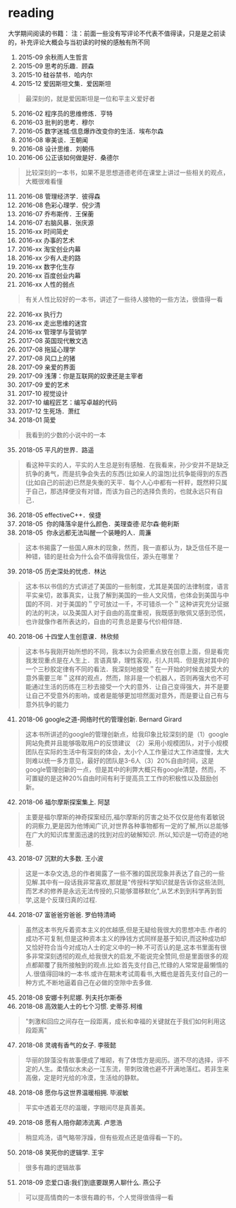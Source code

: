# reading
大学期间阅读的书籍：
注：前面一些没有写评论不代表不值得读，只是是之前读的，补充评论大概会与当初读的时候的感触有所不同
 1.   2015-09  余秋雨人生哲言
 2.   2015-09  思考的乐趣．顾森
 3.   2015-10  硅谷禁书．哈内尔
 4.   2015-12  爱因斯坦文集．爱因斯坦
 > 最深刻的，就是爱因斯坦是一位和平主义爱好者
 5.   2016-02  程序员的思维修炼．亨特
 6.   2016-03  批判的思考．穆尔
 7.   2016-05  数字迷城:信息爆炸改变你的生活．埃布尔森
 8.   2016-08  审美谈．王朝闻
 9.   2016-08  设计思维．刘朝伟
 10.  2016-06  公正该如何做是好．桑德尔
 > 比较深刻的一本书，如果不是思想道德老师在课堂上讲过一些相关的观点，大概很难看懂
 11.  2016-08  管理经济学．彼得森
 12.  2016-08  色彩心理学．倪少清
 13.  2016-07  乔布斯传．王保蘅
 14.  2016-07  右脑风暴．张庆源
 15.  2016-xx  时间简史
 16.  2016-xx  办事的艺术
 17.  2016-xx  淘宝创业内幕
 18.  2016-xx  少有人走的路
 19.  2016-xx  数字化生存
 20.  2016-xx  百度创业内幕
 21.  2016-xx  人性的弱点
 > 有关人性比较好的一本书，讲述了一些待人接物的一些方法，很值得一看
 22.  2016-xx  执行力
 23.  2016-xx  走出思维的迷宫
 24.  2016-xx  管理学与营销学
 25.  2017-08  英国现代散文选
 26.  2017-08  拖延心理学
 27.  2017-08  风口上的猪
 28.  2017-09  亲爱的界面
 29.  2017-09  浅薄：你是互联网的奴隶还是主宰者
 30.  2017-09  爱的艺术
 31.  2017-10  视觉设计
 32.  2017-10  编程匠艺：编写卓越的代码
 33.  2017-12  生死场．萧红
 34.  2018-01  简爱
 > 我看到的少数的小说中的一本
 35.  2018-05  平凡的世界．路遥
 > 看这种平实的人，平实的人生总是别有感触．在我看来，孙少安并不是缺乏抗争的勇气，而是抗争会失去的东西(比如亲人的温饱)比抗争能得到的东西(比如自己的前途)已然是失衡的天平．每个人心中都有一杆秤，既然秤只属于自己，那选择便没有对错，而该为自己的选择负责的，也就永远只有自己．
 36.  2018-05  effectiveC++．侯捷
 37.  2018-05  你的降落伞是什么颜色．美理查德·尼尔森·鲍利斯
 38.  2018-05  你永远都无法叫醒一个装睡的人．周濂
 > 这本书揭露了一些国人麻木的现象，然而，我一直都认为，缺乏信任不是一种错，错的是社会为什么会不值得我信任，源头在哪里？
 39.  2018-05  历史深处的忧虑．林达
 > 这本书以书信的方式讲述了美国的一些制度，尤其是美国的法律制度，语言平实亲切，故事真实，让我了解到美国的一些人文风情，也体会到美国与中国的不同．对于美国的＂宁可放过一千，不可错杀一个＂这种讲究充分证据的法的判决，以及美国人对于自由的高度重视，我既感到敬佩又感到恐慌，也许就像作者所表达的，自由的可贵总是要与代价相伴随．
 40.  2018-06  十四堂人生创意课．林欣频 
 > 这本书与我刚开始所想的不同，我本以为会把重点放在创意上面，但是看完我发现重点是在人生上．言语真挚，理性客观，引人共鸣．但是我对其中的一个三秒胶定律有不同的看法．我深刻地接受＂在一开始的时候去接受大的意外需要三年＂这样的观点，然而，除非是一个机器人，否则再强大也不可能通过生活的历练在三秒去接受一个大的意外．让自己变得强大，并不是要让自己不受意外的影响，或者是能够更加坦然面对意外，而是要让自己有与意外抗争的能力
 41.  2018-06  google之道-网络时代的管理创新. Bernard Girard
 > 这本书所讲述的google的管理创新点，给我印象比较深刻的是（1）google网站免费并且能够吸取用户的反馈建议 （2）采用小规模团队，对于小规模团队在实际的生活中有深刻的体会，太小个人工作量过大工作进度慢，太大则难以统一多方意见，最好的团队是3-6人（3）20%自由时间，这是google管理创新的一点，但是其中的利弊大概只有google清楚，然而，不可置疑的是这种20%自由时间有利于提高员工工作的积极性以及鼓励创新。
 42.  2018-06  福尔摩斯探案集上. 阿瑟
 > 主要是福尔摩斯的神奇探案经历,福尔摩斯的厉害之处不仅仅是他有着敏锐的洞察力,更是因为他博闻广识,对世界各种事物都有一定的了解,所以总能够在广大的知识库里面迅速的找到对应的破解知识. 所以,知识是一切奇迹的地基.
 43.  2018-07  沉默的大多数. 王小波
 > 这是一本杂文选,总的作者揭露了一些不雅的国民现象并表达了自己的一些见解.其中有一段话我非常喜欢,那就是"传授科学知识就是告诉你这些法则,而艺术的修养是永远无法传授的,只能够潜移默化",从艺术到到科学再到哲学,这是个反璞归真的过程.
 44.  2018-07  富爸爸穷爸爸. 罗伯特清崎
 > 虽然这本书充斥着资本主义的优越感,但是无疑给我很大的思想冲击.作者的成功不可复制,但是这种资本主义的挣钱方式同样是基于知识,而这种成功却又恰好符合当今对成功人士的定义中的一种.不可否认的是,这本书里面有很多非常深刻透彻的观点,给我很大的启发,不能说完全赞同,但是里面很多的观点都颠覆了我所接触到的观点.比如:首先支付自己,忙碌的人常常是最懒惰的人.很值得回味的一本书.或许在期末考试周看书,大概也是首先支付自己的一种方式,不断地逼着自己在必做的空隙中去多做.
45.  2018-08  安娜卡列尼娜. 列夫托尔斯泰
46.  2018-08  高效能人士的七个习惯. 史蒂芬.柯维
> "刺激和回应之间存在一段距离，成长和幸福的关键就在于我们如何利用这段距离"
47.  2018-08  灵魂有香气的女子. 李筱懿
> 华丽的辞藻没有故事便成了堆砌，有了体悟方是阅历。道不尽的选择，评不定的人生。柔情似水未必一江东流，带刺玫瑰也避不开满地落红。若非生来高傲，定是时光给的冷漠，生活给的静默。
48.  2018-08 愿你与这世界温暖相拥. 毕淑敏
> 平实中透着无尽的温暖，字眼间尽是真善美。
49.  2018-08 愿有人陪你颠沛流离. 卢思浩
> 稍显鸡汤，语气略带浮躁，但有些观点还是值得看一下的。
50.  2018-08 笑死你的逻辑学. 王宇
> 很多有趣的逻辑故事
51.  2018-09 恋爱口语:我们到底要跟男人聊什么. 燕公子
> 可以提高情商的一本很有趣的书，个人觉得很值得一看
